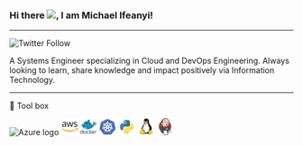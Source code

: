 ### Hi there <img src="https://raw.githubusercontent.com/MartinHeinz/MartinHeinz/master/wave.gif" width="30px">, I am Michael Ifeanyi!

---
![Twitter Follow](https://img.shields.io/twitter/follow/moregan_tweet?label=Let%27s%20connect%20on%20twitter%21&style=social) 

A Systems Engineer specializing in Cloud and DevOps Engineering. Always looking to learn, share knowledge and impact positively via Information Technology. 

---
🧰 Tool box

<img src ="https://github.com/David-Summers/Azure-Design/blob/master/SVG_Azure_All/Azure.svg" alt="Azure logo" width="30" height="30"/> <img src ="https://github.com/devicons/devicon/blob/master/icons/amazonwebservices/amazonwebservices-original-wordmark.svg" alt="AWS logo" width="30" height="30"/> <img src ="https://github.com/devicons/devicon/blob/master/icons/docker/docker-original-wordmark.svg" alt="Docker logo" width="30" height="30"/> <img src ="https://github.com/devicons/devicon/blob/master/icons/kubernetes/kubernetes-plain.svg" alt="Kubernetes logo" width="30" height="30"/> <img src ="https://github.com/devicons/devicon/blob/master/icons/python/python-original.svg" alt="Python logo" width="30" height="30"/> <img src ="https://github.com/devicons/devicon/blob/master/icons/linux/linux-original.svg" alt="Linux logo" width="30" height="30"/>  <img src ="https://github.com/devicons/devicon/blob/master/icons/jenkins/jenkins-original.svg" alt="Jenkins logo" width="30" height="30"/>



<!--
**miifeanyi/miifeanyi** is a ✨ _special_ ✨ repository because its `README.md` (this file) appears on your GitHub profile.

Here are some ideas to get you started:

- 🔭 I’m currently working on ...
- 🌱 I’m currently learning ...
- 👯 I’m looking to collaborate on ...
- 🤔 I’m looking for help with ...
- 💬 Ask me about ...
- 📫 How to reach me: ...
- 😄 Pronouns: ...
- ⚡ Fun fact: ...
-->
